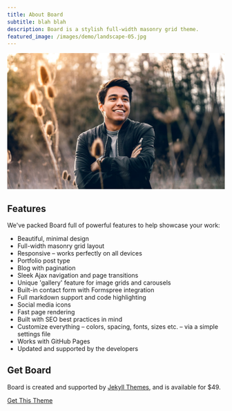 ```yaml
---
title: About Board
subtitle: blah blah
description: Board is a stylish full-width masonry grid theme.
featured_image: /images/demo/landscape-05.jpg
---
```


![](/images/demo/landscape-05.jpg)

## Features

We've packed Board full of powerful features to help showcase your work:

* Beautiful, minimal design
* Full-width masonry grid layout
* Responsive – works perfectly on all devices
* Portfolio post type
* Blog with pagination
* Sleek Ajax navigation and page transitions
* Unique 'gallery' feature for image grids and carousels
* Built-in contact form with Formspree integration
* Full markdown support and code highlighting
* Social media icons
* Fast page rendering
* Built with SEO best practices in mind
* Customize everything – colors, spacing, fonts, sizes etc. – via a simple settings file
* Works with GitHub Pages
* Updated and supported by the developers

## Get Board

Board is created and supported by [Jekyll Themes](https://jekyllthemes.io), and is available for $49.

<a href="https://jekyllthemes.io/theme/board-portfolio-jekyll-theme" class="button button--large">Get This Theme</a>
